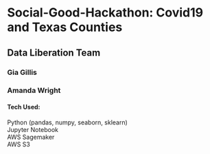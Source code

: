 # Social-Good-Hackathon:  Covid19 and Texas Counties
## Data Liberation Team
### Gia Gillis
### Amanda Wright
#### Tech Used:
Python (pandas, numpy, seaborn, sklearn)  
Jupyter Notebook  
AWS Sagemaker  
AWS S3  
